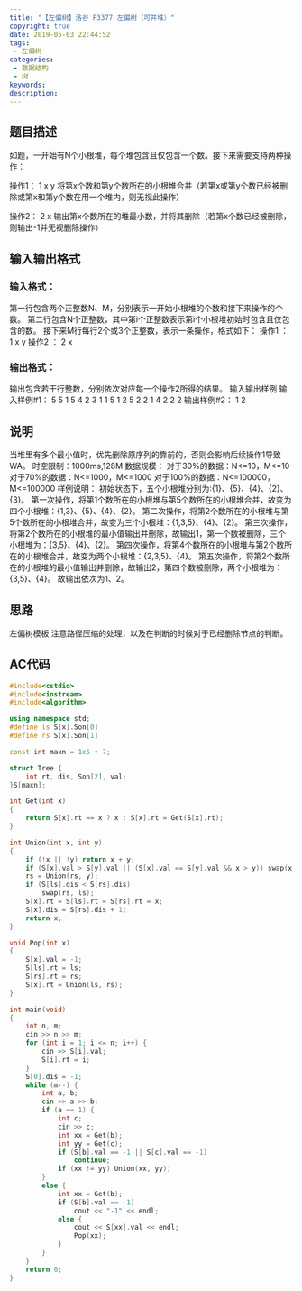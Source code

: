```yaml
---
title: "【左偏树】洛谷 P3377 左偏树（可并堆）"
copyright: true
date: 2019-05-03 22:44:52
tags:
 - 左偏树
categories:
 - 数据结构
 - 树
keywords:
description:
---
```


## 题目描述
如题，一开始有N个小根堆，每个堆包含且仅包含一个数。接下来需要支持两种操作：

操作1： 1 x y 将第x个数和第y个数所在的小根堆合并（若第x或第y个数已经被删除或第x和第y个数在用一个堆内，则无视此操作）

操作2： 2 x 输出第x个数所在的堆最小数，并将其删除（若第x个数已经被删除，则输出-1并无视删除操作）

<!-- more -->

## 输入输出格式
###  输入格式：
第一行包含两个正整数N、M，分别表示一开始小根堆的个数和接下来操作的个数。
第二行包含N个正整数，其中第i个正整数表示第i个小根堆初始时包含且仅包含的数。
接下来M行每行2个或3个正整数，表示一条操作，格式如下：
操作1 ： 1 x y
操作2 ： 2 x

###  输出格式：
输出包含若干行整数，分别依次对应每一个操作2所得的结果。
输入输出样例
输入样例#1： 
5 5
1 5 4 2 3
1 1 5
1 2 5
2 2
1 4 2
2 2
输出样例#2： 
1
2
## 说明
当堆里有多个最小值时，优先删除原序列的靠前的，否则会影响后续操作1导致WA。
时空限制：1000ms,128M
数据规模：
对于30%的数据：N<=10，M<=10
对于70%的数据：N<=1000，M<=1000
对于100%的数据：N<=100000，M<=100000
样例说明：
初始状态下，五个小根堆分别为:{1}、{5}、{4}、{2}、{3}。
第一次操作，将第1个数所在的小根堆与第5个数所在的小根堆合并，故变为四个小根堆：{1,3}、{5}、{4}、{2}。
第二次操作，将第2个数所在的小根堆与第5个数所在的小根堆合并，故变为三个小根堆：{1,3,5}、{4}、{2}。
第三次操作，将第2个数所在的小根堆的最小值输出并删除，故输出1，第一个数被删除，三个小根堆为：{3,5}、{4}、{2}。
第四次操作，将第4个数所在的小根堆与第2个数所在的小根堆合并，故变为两个小根堆：{2,3,5}、{4}。
第五次操作，将第2个数所在的小根堆的最小值输出并删除，故输出2，第四个数被删除，两个小根堆为：{3,5}、{4}。
故输出依次为1、2。

## 思路
左偏树模板
注意路径压缩的处理，以及在判断的时候对于已经删除节点的判断。

## AC代码
```c++
#include<cstdio>
#include<iostream>
#include<algorithm>

using namespace std;
#define ls S[x].Son[0]
#define rs S[x].Son[1]

const int maxn = 1e5 + 7;

struct Tree {
	int rt, dis, Son[2], val;
}S[maxn];

int Get(int x)
{
	return S[x].rt == x ? x : S[x].rt = Get(S[x].rt);
}

int Union(int x, int y)
{
	if (!x || !y) return x + y;
	if (S[x].val > S[y].val || (S[x].val == S[y].val && x > y)) swap(x, y);
	rs = Union(rs, y);
	if (S[ls].dis < S[rs].dis)
		swap(rs, ls);
	S[x].rt = S[ls].rt = S[rs].rt = x;
	S[x].dis = S[rs].dis + 1;
	return x;
}

void Pop(int x)
{
	S[x].val = -1;
	S[ls].rt = ls;
	S[rs].rt = rs;
	S[x].rt = Union(ls, rs);
}

int main(void)
{
	int n, m;
	cin >> n >> m;
	for (int i = 1; i <= n; i++) {
		cin >> S[i].val;
		S[i].rt = i;
	}
	S[0].dis = -1;
	while (m--) {
		int a, b;
		cin >> a >> b;
		if (a == 1) {
			int c;
			cin >> c;
			int xx = Get(b);
			int yy = Get(c);
			if (S[b].val == -1 || S[c].val == -1)
				continue;
			if (xx != yy) Union(xx, yy);
		}
		else {
			int xx = Get(b);
			if (S[b].val == -1)
				cout << "-1" << endl;
			else {
				cout << S[xx].val << endl;
				Pop(xx);
			}
		}
	}
	return 0;
}

```
